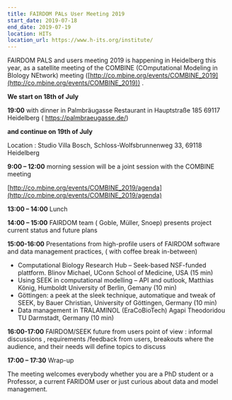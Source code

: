 ```yaml
---
title: FAIRDOM PALs User Meeting 2019
start_date: 2019-07-18
end_date: 2019-07-19
location: HITs
location_url: https://www.h-its.org/institute/
---
```


FAIRDOM PALS and users  meeting 2019  is happening in Heidelberg this year, as a satellite meeting of the 
COMBINE (COmputational Modeling in BIology NEtwork) meeting ([http://co.mbine.org/events/COMBINE_2019](http://co.mbine.org/events/COMBINE_2019)) .

**We start on 18th of July** 

**19:00**  with dinner in Palmbräugasse Restaurant in Hauptstraße 185 69117 Heidelberg ( https://palmbraeugasse.de/)

**and continue on 19th of July**

Location : Studio Villa Bosch, Schloss-Wolfsbrunnenweg 33, 69118 Heidelberg

**9:00 – 12:00** morning session will be a joint session with the COMBINE meeting

[http://co.mbine.org/events/COMBINE_2019/agenda](http://co.mbine.org/events/COMBINE_2019/agenda)

**13:00 – 14:00** Lunch

**14:00 – 15:00**  FAIRDOM team ( Goble, Müller, Snoep) presents project current status and future plans

**15:00-16:00** Presentations  from high-profile users of FAIRDOM software and data management practices,   ( with coffee break in-between)

  * Computational Biology Research Hub – Seek-based NSF-funded plattform.  Blinov Michael, UConn School of Medicine, USA   (15 min)
  * Using SEEK in computational modelling – API and outlook,  Matthias König, Humboldt University of Berlin, Gemany (10 min)
  * Göttingen: a peek at the sleek technique, automatique and tweak of SEEK, by Bauer Christian, University of Göttingen, Germany (10 min)
  * Data management in TRALAMINOL (EraCoBioTech)  Agapi Theodoridou TU Darmstadt, Germany  (10 min) 

**16:00-17:00** FAIRDOM/SEEK future from users point of view : informal discussions , requirements /feedback from users,   breakouts where the audience, and their needs will define topics to discuss

**17:00 – 17:30** Wrap-up

The meeting welcomes everybody whether you are a PhD student or a Professor, a current FARIDOM user or just curious about data and model management.